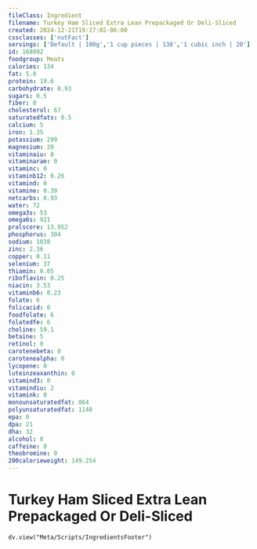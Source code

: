 ```yaml
---
fileClass: Ingredient
filename: Turkey Ham Sliced Extra Lean Prepackaged Or Deli-Sliced
created: 2024-12-21T19:27:02-06:00
cssclasses: ['nutFact']
servings: ['Default | 100g','1 cup pieces | 138','1 cubic inch | 20']
id: 168092
foodgroup: Meats
calories: 134
fat: 5.8
protein: 19.6
carbohydrate: 0.93
sugars: 0.5
fiber: 0
cholesterol: 67
saturatedfats: 0.5
calcium: 5
iron: 1.35
potassium: 299
magnesium: 20
vitaminaiu: 0
vitaminarae: 0
vitaminc: 0
vitaminb12: 0.26
vitamind: 0
vitamine: 0.39
netcarbs: 0.93
water: 72
omega3s: 53
omega6s: 921
pralscore: 13.952
phosphorus: 304
sodium: 1038
zinc: 2.36
copper: 0.11
selenium: 37
thiamin: 0.05
riboflavin: 0.25
niacin: 3.53
vitaminb6: 0.23
folate: 6
folicacid: 0
foodfolate: 6
folatedfe: 6
choline: 59.1
betaine: 5
retinol: 0
carotenebeta: 0
carotenealpha: 0
lycopene: 0
luteinzeaxanthin: 0
vitamind3: 0
vitamindiu: 2
vitamink: 0
monounsaturatedfat: 864
polyunsaturatedfat: 1148
epa: 0
dpa: 21
dha: 32
alcohol: 0
caffeine: 0
theobromine: 0
200calorieweight: 149.254
---
```


# Turkey Ham Sliced Extra Lean Prepackaged Or Deli-Sliced

```dataviewjs
dv.view("Meta/Scripts/IngredientsFooter")
```
